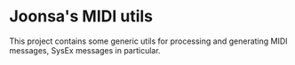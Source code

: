 Joonsa's MIDI utils
===================

This project contains some generic utils for processing and generating MIDI messages, SysEx messages in particular.
